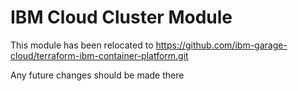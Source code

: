 # IBM Cloud Cluster Module

This module has been relocated to https://github.com/ibm-garage-cloud/terraform-ibm-container-platform.git

Any future changes should be made there
